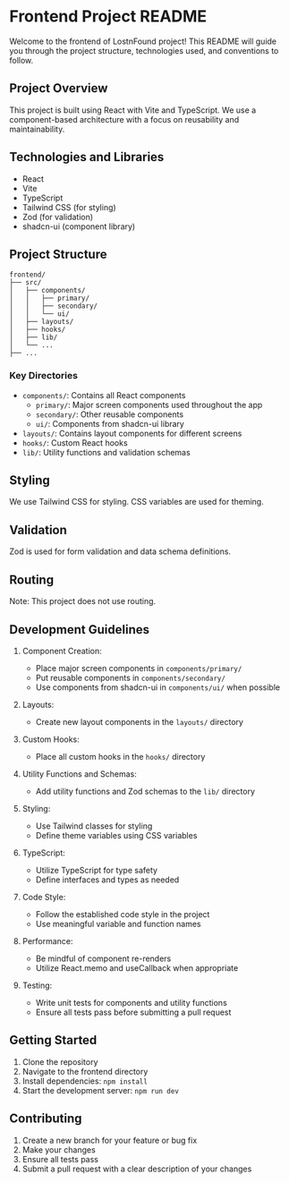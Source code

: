 # Frontend Project README

Welcome to the frontend of LostnFound project! This README will guide you
through the project structure, technologies used, and conventions to follow.

## Project Overview

This project is built using React with Vite and TypeScript. We use a
component-based architecture with a focus on reusability and maintainability.

## Technologies and Libraries

- React
- Vite
- TypeScript
- Tailwind CSS (for styling)
- Zod (for validation)
- shadcn-ui (component library)

## Project Structure

```
frontend/
├── src/
│   ├── components/
│   │   ├── primary/
│   │   ├── secondary/
│   │   └── ui/
│   ├── layouts/
│   ├── hooks/
│   ├── lib/
│   └── ...
├── ...
```

### Key Directories

- `components/`: Contains all React components
  - `primary/`: Major screen components used throughout the app
  - `secondary/`: Other reusable components
  - `ui/`: Components from shadcn-ui library
- `layouts/`: Contains layout components for different screens
- `hooks/`: Custom React hooks
- `lib/`: Utility functions and validation schemas

## Styling

We use Tailwind CSS for styling. CSS variables are used for theming.

## Validation

Zod is used for form validation and data schema definitions.

## Routing

Note: This project does not use routing.

## Development Guidelines

1. Component Creation:

   - Place major screen components in `components/primary/`
   - Put reusable components in `components/secondary/`
   - Use components from shadcn-ui in `components/ui/` when possible

2. Layouts:

   - Create new layout components in the `layouts/` directory

3. Custom Hooks:

   - Place all custom hooks in the `hooks/` directory

4. Utility Functions and Schemas:

   - Add utility functions and Zod schemas to the `lib/` directory

5. Styling:

   - Use Tailwind classes for styling
   - Define theme variables using CSS variables

6. TypeScript:

   - Utilize TypeScript for type safety
   - Define interfaces and types as needed

7. Code Style:

   - Follow the established code style in the project
   - Use meaningful variable and function names

8. Performance:

   - Be mindful of component re-renders
   - Utilize React.memo and useCallback when appropriate

9. Testing:
   - Write unit tests for components and utility functions
   - Ensure all tests pass before submitting a pull request

## Getting Started

1. Clone the repository
2. Navigate to the frontend directory
3. Install dependencies: `npm install`
4. Start the development server: `npm run dev`

## Contributing

1. Create a new branch for your feature or bug fix
2. Make your changes
3. Ensure all tests pass
4. Submit a pull request with a clear description of your changes
